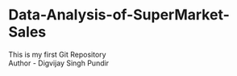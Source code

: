 # Data-Analysis-of-SuperMarket-Sales
This is my first Git Repository<br>
Author - Digvijay Singh Pundir
